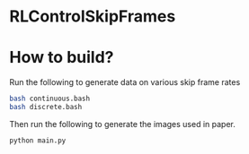 # RLControlSkipFrames

# How to build?

Run the following to generate data on various skip frame rates

```bash
bash continuous.bash
bash discrete.bash
```

Then run the following to generate the images used in paper.

```bash
python main.py
```
